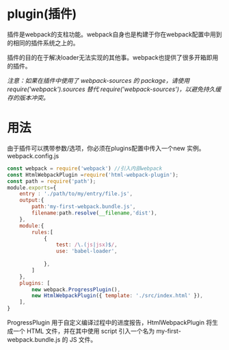 # plugin(插件)

插件是webpack的支柱功能。webpack自身也是构建于你在webpack配置中用到的相同的插件系统之上的。

插件的目的在于解决loader无法实现的其他事。webpack也提供了很多开箱即用的插件。

_注意：如果在插件中使用了 webpack-sources 的 package，请使用 require('webpack').sources 替代 require('webpack-sources')，以避免持久缓存的版本冲突。_

# 用法

由于插件可以携带参数/选项，你必须在plugins配置中传入一个new 实例。
webpack.config.js

```javascript
const webpack = require('webpack') //引入内部webpack
const HtmlWebpackPlugin =require('html-webpack-plugin');
const path = require('path');
module.exports={
    entry : './path/to/my/entry/file.js',
    output:{
        path:'my-first-webpack.bundle.js',
        filename:path.resolve(__filename,'dist'),
    },
    module:{
        rules:[
            {
                test: /\.(js|jsx)$/,
                use: 'babel-loader',
                
            },
        ]
    },
    plugins: [
        new webpack.ProgressPlugin(),
        new HtmlWebpackPlugin({ template: './src/index.html' }),
    ],
}
```

ProgressPlugin 用于自定义编译过程中的进度报告，HtmlWebpackPlugin 将生成一个 HTML 文件，并在其中使用 script 引入一个名为 my-first-webpack.bundle.js 的 JS 文件。

